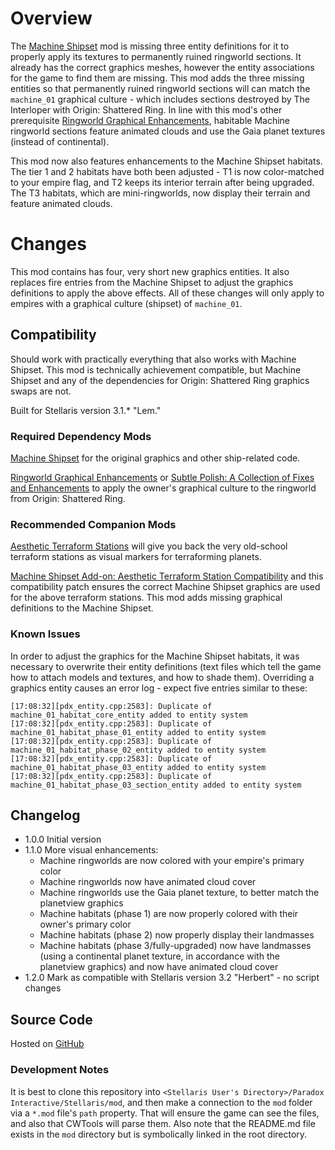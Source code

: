 # Overview

The [Machine Shipset](https://steamcommunity.com/sharedfiles/filedetails/?id=2077186491) mod is missing three entity definitions for it to properly apply its textures to permanently ruined ringworld sections.  It already has the correct graphics meshes, however the entity associations for the game to find them are missing.  This mod adds the three missing entities so that permanently ruined ringworld sections will can match the `machine_01` graphical culture - which includes sections destroyed by The Interloper with Origin: Shattered Ring.  In line with this mod's other prerequisite [Ringworld Graphical Enhancements](https://steamcommunity.com/sharedfiles/filedetails/?id=2628518102), habitable Machine ringworld sections feature animated clouds and use the Gaia planet textures (instead of continental).

This mod now also features enhancements to the Machine Shipset habitats.  The tier 1 and 2 habitats have both been adjusted - T1 is now color-matched to your empire flag, and T2 keeps its interior terrain after being upgraded.  The T3 habitats, which are mini-ringworlds, now display their terrain and feature animated clouds.

# Changes

This mod contains has four, very short new graphics entities.  It also replaces fire entries from the Machine Shipset to adjust the graphics definitions to apply the above effects.  All of these changes will only apply to empires with a graphical culture (shipset) of `machine_01`.

## Compatibility

Should work with practically everything that also works with Machine Shipset.  This mod is technically achievement compatible, but Machine Shipset and any of the dependencies for Origin: Shattered Ring graphics swaps are not.

Built for Stellaris version 3.1.\* "Lem."

### Required Dependency Mods

[Machine Shipset](https://steamcommunity.com/sharedfiles/filedetails/?id=2077186491) for the original graphics and other ship-related code.

[Ringworld Graphical Enhancements](https://steamcommunity.com/sharedfiles/filedetails/?id=2628518102) or [Subtle Polish: A Collection of Fixes and Enhancements](https://steamcommunity.com/sharedfiles/filedetails/?id=2522974089) to apply the owner's graphical culture to the ringworld from Origin: Shattered Ring.

### Recommended Companion Mods

[Aesthetic Terraform Stations](https://steamcommunity.com/sharedfiles/filedetails/?id=2622411084) will give you back the very old-school terraform stations as visual markers for terraforming planets.

[Machine Shipset Add-on: Aesthetic Terraform Station Compatibility](https://steamcommunity.com/sharedfiles/filedetails/?id=2628972292) and this compatibility patch ensures the correct Machine Shipset graphics are used for the above terraform stations.  This mod adds missing graphical definitions to the Machine Shipset.

### Known Issues

In order to adjust the graphics for the Machine Shipset habitats, it was necessary to overwrite their entity definitions (text files which tell the game how to attach models and textures, and how to shade them).  Overriding a graphics entity causes an error log - expect five entries similar to these:

```
[17:08:32][pdx_entity.cpp:2583]: Duplicate of machine_01_habitat_core_entity added to entity system
[17:08:32][pdx_entity.cpp:2583]: Duplicate of machine_01_habitat_phase_01_entity added to entity system
[17:08:32][pdx_entity.cpp:2583]: Duplicate of machine_01_habitat_phase_02_entity added to entity system
[17:08:32][pdx_entity.cpp:2583]: Duplicate of machine_01_habitat_phase_03_entity added to entity system
[17:08:32][pdx_entity.cpp:2583]: Duplicate of machine_01_habitat_phase_03_section_entity added to entity system
```

## Changelog

* 1.0.0 Initial version
* 1.1.0 More visual enhancements:
    * Machine ringworlds are now colored with your empire's primary color
    * Machine ringworlds now have animated cloud cover
    * Machine ringworlds use the Gaia planet texture, to better match the planetview graphics
    * Machine habitats (phase 1) are now properly colored with their owner's primary color
    * Machine habitats (phase 2) now properly display their landmasses
    * Machine habitats (phase 3/fully-upgraded) now have landmasses (using a continental planet texture, in accordance with the planetview graphics) and now have animated cloud cover
* 1.2.0 Mark as compatible with Stellaris version 3.2 "Herbert" - no script changes

## Source Code

Hosted on [GitHub](https://github.com/corsairmarks/machine_shipset_destroyed_ringworld_entities)

### Development Notes

It is best to clone this repository into `<Stellaris User's Directory>/Paradox Interactive/Stellaris/mod`, and then make a connection to the `mod` folder via a `*.mod` file's `path` property.  That will ensure the game can see the files, and also that CWTools will parse them.  Also note that the README.md file exists in the `mod` directory but is symbolically linked in the root directory.